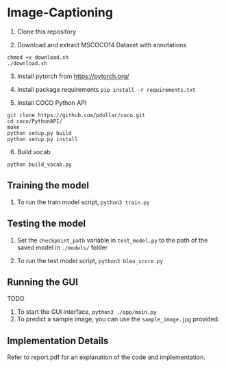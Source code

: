 # Image-Captioning

1. Clone this repository

2. Download and extract MSCOCO14 Dataset with annotations

```
chmod +x download.sh
./download.sh
```

3. Install pytorch from https://pytorch.org/

4. Install package requirements
```pip install -r requirements.txt```

5. Install COCO Python API

```
git clone https://github.com/pdollar/coco.git
cd coco/PythonAPI/
make
python setup.py build
python setup.py install
```

6. Build vocab

```python build_vocab.py```

## Training the model

1. To run the train model script, `python3 train.py`

## Testing the model

1. Set the `checkpoint_path` variable in `test_model.py` to the path of the saved model in `./models/` folder

2. To run the test model script, `python3 bleu_score.py`

## Running the GUI

TODO

1. To start the GUI interface, `python3 ./app/main.py`
2. To predict a sample image, you can use the `sample_image.jpg` provided.

## Implementation Details
Refer to report.pdf for an explanation of the code and implementation.